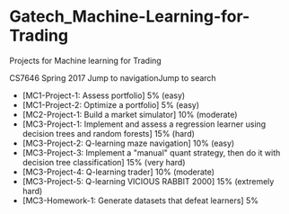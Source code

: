 # Gatech_Machine-Learning-for-Trading
Projects for Machine learning for Trading

CS7646 Spring 2017
Jump to navigationJump to search

- [MC1-Project-1: Assess portfolio] 5% (easy)
- [MC1-Project-2: Optimize a portfolio] 5% (easy)
- [MC2-Project-1: Build a market simulator] 10% (moderate)
- [MC3-Project-1: Implement and assess a regression learner using decision trees and random forests] 15% (hard)
- [MC3-Project-2: Q-learning maze navigation] 10% (easy)
- [MC3-Project-3: Implement a "manual" quant strategy, then do it with decision tree classification] 15% (very hard)
- [MC3-Project-4: Q-learning trader] 10% (moderate)
- [MC3-Project-5: Q-learning VICIOUS RABBIT 2000] 15% (extremely hard)
- [MC3-Homework-1: Generate datasets that defeat learners] 5%
